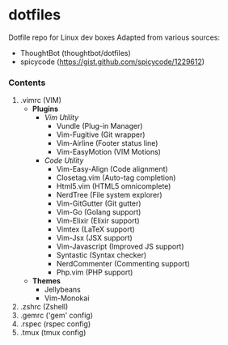 # dotfiles
Dotfile repo for Linux dev boxes
Adapted from various sources:
  - ThoughtBot (thoughtbot/dotfiles)
  - spicycode  (https://gist.github.com/spicycode/1229612)

### Contents
1. .vimrc (VIM)
    * **Plugins**
        * *Vim Utility*
            * Vundle (Plug-in Manager)
            * Vim-Fugitive (Git wrapper)
            * Vim-Airline (Footer status line)
            * Vim-EasyMotion (VIM Motions)
        * *Code Utility*
            * Vim-Easy-Align (Code alignment)
            * Closetag.vim (Auto-tag completion)
            * Html5.vim (HTML5 omnicomplete)
            * NerdTree (File system explorer)
            * Vim-GitGutter (Git gutter)
            * Vim-Go (Golang support)
            * Vim-Elixir (Elixir support)
            * Vimtex (LaTeX support)
            * Vim-Jsx (JSX support)
            * Vim-Javascript (Improved JS support)
            * Syntastic (Syntax checker)
            * NerdCommenter (Commenting support)
            * Php.vim (PHP support)
    * **Themes**
        * Jellybeans
        * Vim-Monokai
2. .zshrc (Zshell)
3. .gemrc ('gem' config)
4. .rspec (rspec config)
5. .tmux  (tmux config)
